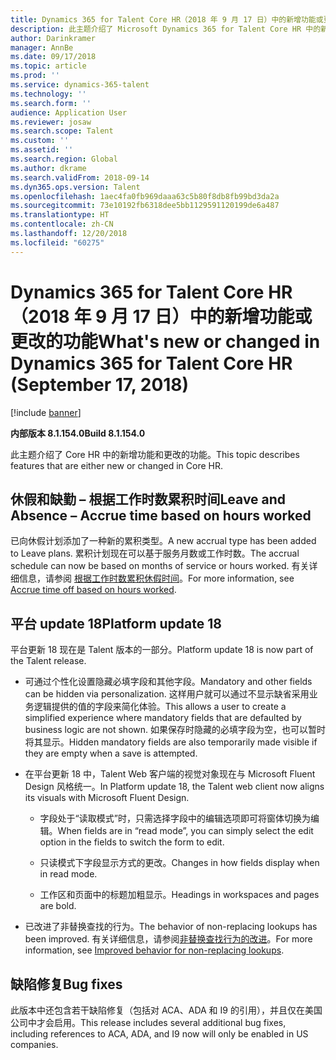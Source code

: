 ```yaml
---
title: Dynamics 365 for Talent Core HR（2018 年 9 月 17 日）中的新增功能或更改的功能
description: 此主题介绍了 Microsoft Dynamics 365 for Talent Core HR 中的新功能和更改的功能。
author: Darinkramer
manager: AnnBe
ms.date: 09/17/2018
ms.topic: article
ms.prod: ''
ms.service: dynamics-365-talent
ms.technology: ''
ms.search.form: ''
audience: Application User
ms.reviewer: josaw
ms.search.scope: Talent
ms.custom: ''
ms.assetid: ''
ms.search.region: Global
ms.author: dkrame
ms.search.validFrom: 2018-09-14
ms.dyn365.ops.version: Talent
ms.openlocfilehash: 1aec4fa0fb969daaa63c5b80f8db8fb99bd3da2a
ms.sourcegitcommit: 73e10192fb6318dee5bb1129591120199de6a487
ms.translationtype: HT
ms.contentlocale: zh-CN
ms.lasthandoff: 12/20/2018
ms.locfileid: "60275"
---
```

# <a name="whats-new-or-changed-in-dynamics-365-for-talent-core-hr-september-17-2018"></a><span data-ttu-id="bf937-103">Dynamics 365 for Talent Core HR（2018 年 9 月 17 日）中的新增功能或更改的功能</span><span class="sxs-lookup"><span data-stu-id="bf937-103">What's new or changed in Dynamics 365 for Talent Core HR (September 17, 2018)</span></span>

[!include [banner](includes/banner.md)]

<span data-ttu-id="bf937-104">**内部版本 8.1.154.0**</span><span class="sxs-lookup"><span data-stu-id="bf937-104">**Build 8.1.154.0**</span></span>

<span data-ttu-id="bf937-105">此主题介绍了 Core HR 中的新增功能和更改的功能。</span><span class="sxs-lookup"><span data-stu-id="bf937-105">This topic describes features that are either new or changed in Core HR.</span></span>

## <a name="leave-and-absence--accrue-time-based-on-hours-worked"></a><span data-ttu-id="bf937-106">休假和缺勤 – 根据工作时数累积时间</span><span class="sxs-lookup"><span data-stu-id="bf937-106">Leave and Absence – Accrue time based on hours worked</span></span>

<span data-ttu-id="bf937-107">已向休假计划添加了一种新的累积类型。</span><span class="sxs-lookup"><span data-stu-id="bf937-107">A new accrual type has been added to Leave plans.</span></span> <span data-ttu-id="bf937-108">累积计划现在可以基于服务月数或工作时数。</span><span class="sxs-lookup"><span data-stu-id="bf937-108">The accrual schedule can now be based on months of service or hours worked.</span></span> <span data-ttu-id="bf937-109">有关详细信息，请参阅 [根据工作时数累积休假时间](leave-accrue-hours-worked.md)。</span><span class="sxs-lookup"><span data-stu-id="bf937-109">For more information, see [Accrue time off based on hours worked](leave-accrue-hours-worked.md).</span></span>

## <a name="platform-update-18"></a><span data-ttu-id="bf937-110">平台 update 18</span><span class="sxs-lookup"><span data-stu-id="bf937-110">Platform update 18</span></span>

<span data-ttu-id="bf937-111">平台更新 18 现在是 Talent 版本的一部分。</span><span class="sxs-lookup"><span data-stu-id="bf937-111">Platform update 18 is now part of the Talent release.</span></span> 

-   <span data-ttu-id="bf937-112">可通过个性化设置隐藏必填字段和其他字段。</span><span class="sxs-lookup"><span data-stu-id="bf937-112">Mandatory and other fields can be hidden via personalization.</span></span> <span data-ttu-id="bf937-113">这样用户就可以通过不显示缺省采用业务逻辑提供的值的字段来简化体验。</span><span class="sxs-lookup"><span data-stu-id="bf937-113">This allows a user to create a simplified experience where mandatory fields that are defaulted by business logic are not shown.</span></span> <span data-ttu-id="bf937-114">如果保存时隐藏的必填字段为空，也可以暂时将其显示。</span><span class="sxs-lookup"><span data-stu-id="bf937-114">Hidden mandatory fields are also temporarily made visible if they are empty when a save is attempted.</span></span>

-   <span data-ttu-id="bf937-115">在平台更新 18 中，Talent Web 客户端的视觉对象现在与 Microsoft Fluent Design 风格统一。</span><span class="sxs-lookup"><span data-stu-id="bf937-115">In Platform update 18, the Talent web client now aligns its visuals with Microsoft Fluent Design.</span></span>

    -   <span data-ttu-id="bf937-116">字段处于“读取模式”时，只需选择字段中的编辑选项即可将窗体切换为编辑。</span><span class="sxs-lookup"><span data-stu-id="bf937-116">When fields are in “read mode”, you can simply select the edit option in the fields to switch the form to edit.</span></span>

    -   <span data-ttu-id="bf937-117">只读模式下字段显示方式的更改。</span><span class="sxs-lookup"><span data-stu-id="bf937-117">Changes in how fields display when in read mode.</span></span>

    -   <span data-ttu-id="bf937-118">工作区和页面中的标题加粗显示。</span><span class="sxs-lookup"><span data-stu-id="bf937-118">Headings in workspaces and pages are bold.</span></span>

-   <span data-ttu-id="bf937-119">已改进了非替换查找的行为。</span><span class="sxs-lookup"><span data-stu-id="bf937-119">The behavior of non-replacing lookups has been improved.</span></span> <span data-ttu-id="bf937-120">有关详细信息，请参阅[非替换查找行为的改进](https://na01.safelinks.protection.outlook.com/?url=https%3A%2F%2Fdocs.microsoft.com%2Fen-us%2Fbusiness-applications-release-notes%2FOctober18%2Fdynamics365-finance-operations%2Fnon-replacing-lookups&data=02%7C01%7C%7Ce0b3b3bee47b4424aaa208d619ce86f2%7C72f988bf86f141af91ab2d7cd011db47%7C1%7C0%7C636724772137980342&sdata=RN1qjtZSLtS010zgs0KlcwFrrB8Z7uWWGtFjdxdaamg%3D&reserved=0)。</span><span class="sxs-lookup"><span data-stu-id="bf937-120">For more information, see [Improved behavior for non-replacing lookups](https://na01.safelinks.protection.outlook.com/?url=https%3A%2F%2Fdocs.microsoft.com%2Fen-us%2Fbusiness-applications-release-notes%2FOctober18%2Fdynamics365-finance-operations%2Fnon-replacing-lookups&data=02%7C01%7C%7Ce0b3b3bee47b4424aaa208d619ce86f2%7C72f988bf86f141af91ab2d7cd011db47%7C1%7C0%7C636724772137980342&sdata=RN1qjtZSLtS010zgs0KlcwFrrB8Z7uWWGtFjdxdaamg%3D&reserved=0).</span></span>

## <a name="bug-fixes"></a><span data-ttu-id="bf937-121">缺陷修复</span><span class="sxs-lookup"><span data-stu-id="bf937-121">Bug fixes</span></span>

<span data-ttu-id="bf937-122">此版本中还包含若干缺陷修复（包括对 ACA、ADA 和 I9 的引用），并且仅在美国公司中才会启用。</span><span class="sxs-lookup"><span data-stu-id="bf937-122">This release includes several additional bug fixes, including references to ACA, ADA, and I9 now will only be enabled in US companies.</span></span>
